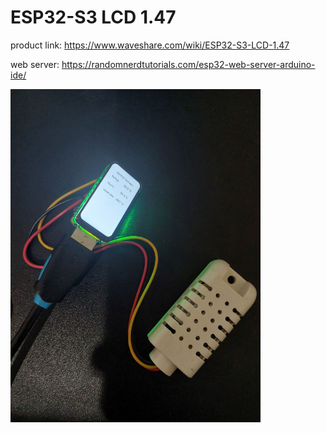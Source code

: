 # ESP32-S3 LCD 1.47

product link: https://www.waveshare.com/wiki/ESP32-S3-LCD-1.47

web server: https://randomnerdtutorials.com/esp32-web-server-arduino-ide/

<img src="./images/6332584968059994792.jpg" alt="mcu" width="400"/>
